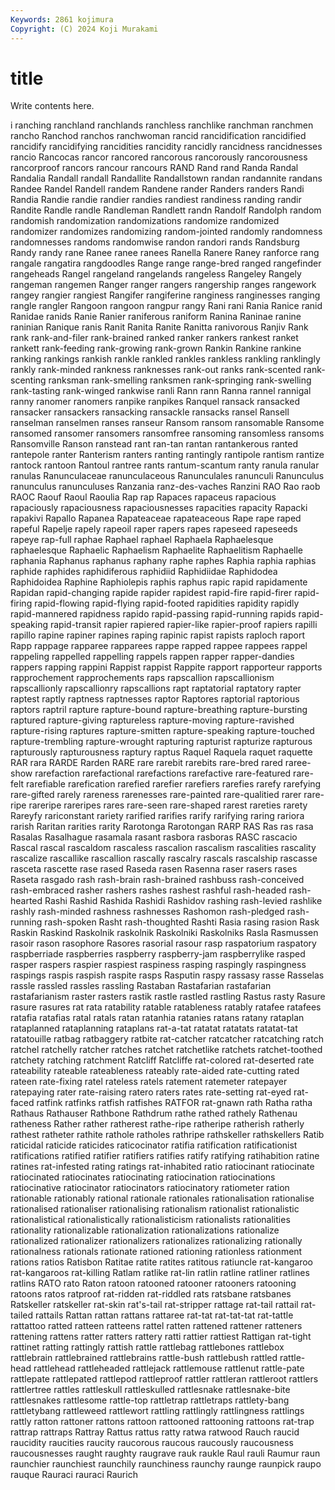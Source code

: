 ```yaml
---
Keywords: 2861 kojimura
Copyright: (C) 2024 Koji Murakami
---
```


# title

Write contents here.



i ranching ranchland ranchlands ranchless ranchlike ranchman ranchmen
rancho Ranchod ranchos ranchwoman rancid rancidification rancidified rancidify rancidifying rancidities
rancidity rancidly rancidness rancidnesses rancio Rancocas rancor rancored rancorous rancorously
rancorousness rancorproof rancors rancour rancours RAND Rand rand Randa Randal
Randalia Randall randall Randallite Randallstown randan randannite randans Randee Randel
Randell randem Randene rander Randers randers Randi Randia Randie randie
randier randies randiest randiness randing randir Randite Randle randle Randleman
Randlett randn Randolf Randolph random randomish randomization randomizations randomize randomized
randomizer randomizes randomizing random-jointed randomly randomness randomnesses randoms randomwise randon
randori rands Randsburg Randy randy rane Ranee ranee ranees Ranella
Ranere Raney ranforce rang rangale rangatira rangdoodles Range range range-bred
ranged rangefinder rangeheads Rangel rangeland rangelands rangeless Rangeley Rangely rangeman
rangemen Ranger ranger rangers rangership ranges rangework rangey rangier rangiest
Rangifer rangiferine ranginess ranginesses ranging rangle rangler Rangoon rangoon rangpur
rangy Rani rani Rania Ranice ranid Ranidae ranids Ranie Ranier
raniferous raniform Ranina Raninae ranine raninian Ranique ranis Ranit Ranita
Ranite Ranitta ranivorous Ranjiv Rank rank rank-and-filer rank-brained ranked ranker
rankers rankest ranket rankett rank-feeding rank-growing rank-grown Rankin Rankine rankine
ranking rankings rankish rankle rankled rankles rankless rankling ranklingly rankly
rank-minded rankness ranknesses rank-out ranks rank-scented rank-scenting ranksman rank-smelling ranksmen
rank-springing rank-swelling rank-tasting rank-winged rankwise ranli Rann rann Ranna rannel
rannigal ranny ranomer ranomers ranpike ranpikes Ranquel ransack ransacked ransacker
ransackers ransacking ransackle ransacks ransel Ransell ranselman ranselmen ranses ranseur
Ransom ransom ransomable Ransome ransomed ransomer ransomers ransomfree ransoming ransomless
ransoms Ransomville Ranson ranstead rant ran-tan rantan rantankerous ranted rantepole
ranter Ranterism ranters ranting rantingly rantipole rantism rantize rantock rantoon
Rantoul rantree rants rantum-scantum ranty ranula ranular ranulas Ranunculaceae ranunculaceous
Ranunculales ranunculi Ranunculus ranunculus ranunculuses Ranzania ranz-des-vaches Ranzini RAO Rao
raob RAOC Raouf Raoul Raoulia Rap rap Rapaces rapaceus rapacious
rapaciously rapaciousness rapaciousnesses rapacities rapacity Rapacki rapakivi Rapallo Rapanea Rapateaceae
rapateaceous Rape rape raped rapeful Rapelje rapely rapeoil raper rapers
rapes rapeseed rapeseeds rapeye rap-full raphae Raphael raphael Raphaela Raphaelesque
raphaelesque Raphaelic Raphaelism Raphaelite Raphaelitism Raphaelle raphania Raphanus raphanus raphany
raphe raphes Raphia raphia raphias raphide raphides raphidiferous raphidiid Raphidiidae
Raphidodea Raphidoidea Raphine Raphiolepis raphis raphus rapic rapid rapidamente Rapidan
rapid-changing rapide rapider rapidest rapid-fire rapid-firer rapid-firing rapid-flowing rapid-flying rapid-footed
rapidities rapidity rapidly rapid-mannered rapidness rapido rapid-passing rapid-running rapids rapid-speaking
rapid-transit rapier rapiered rapier-like rapier-proof rapiers rapilli rapillo rapine rapiner
rapines raping rapinic rapist rapists raploch raport Rapp rappage rapparee
rapparees rappe rapped rappee rappees rappel rappeling rappelled rappelling rappels
rappen rapper rapper-dandies rappers rapping rappini Rappist rappist Rappite rapport
rapporteur rapports rapprochement rapprochements raps rapscallion rapscallionism rapscallionly rapscallionry rapscallions
rapt raptatorial raptatory rapter raptest raptly raptness raptnesses raptor Raptores
raptorial raptorious raptors raptril rapture rapture-bound rapture-breathing rapture-bursting raptured rapture-giving
raptureless rapture-moving rapture-ravished rapture-rising raptures rapture-smitten rapture-speaking rapture-touched rapture-trembling rapture-wrought
rapturing rapturist rapturize rapturous rapturously rapturousness raptury raptus Raquel Raquela
raquet raquette RAR rara RARDE Rarden RARE rare rarebit rarebits
rare-bred rared raree-show rarefaction rarefactional rarefactions rarefactive rare-featured rare-felt rarefiable
rarefication rarefied rarefier rarefiers rarefies rarefy rarefying rare-gifted rarely rareness
rarenesses rare-painted rare-qualitied rarer rare-ripe rareripe rareripes rares rare-seen rare-shaped
rarest rareties rarety Rareyfy rariconstant rariety rarified rarifies rarify rarifying
raring rariora rarish Raritan rarities rarity Rarotonga Rarotongan RARP RAS
Ras ras rasa Rasalas Rasalhague rasamala rasant rasbora rasboras RASC
rascacio Rascal rascal rascaldom rascaless rascalion rascalism rascalities rascality rascalize
rascallike rascallion rascally rascalry rascals rascalship rascasse rasceta rascette rase
rased Raseda rasen Rasenna raser rasers rases Raseta rasgado rash
rash-brain rash-brained rashbuss rash-conceived rash-embraced rasher rashers rashes rashest rashful
rash-headed rash-hearted Rashi Rashid Rashida Rashidi Rashidov rashing rash-levied rashlike
rashly rash-minded rashness rashnesses Rashomon rash-pledged rash-running rash-spoken Rasht rash-thoughted
Rashti Rasia rasing rasion Rask Raskin Raskind Raskolnik raskolnik Raskolniki
Raskolniks Rasla Rasmussen rasoir rason rasophore Rasores rasorial rasour rasp
raspatorium raspatory raspberriade raspberries raspberry raspberry-jam raspberrylike rasped rasper raspers
raspier raspiest raspiness rasping raspingly raspingness raspings raspis raspish raspite
rasps Rasputin raspy rassasy rasse Rasselas rassle rassled rassles rassling
Rastaban Rastafarian rastafarian rastafarianism raster rasters rastik rastle rastled rastling
Rastus rasty Rasure rasure rasures rat rata ratability ratable ratableness
ratably ratafee ratafees ratafia ratafias ratal ratals ratan ratanhia ratanies
ratans ratany rataplan rataplanned rataplanning rataplans rat-a-tat ratatat ratatats ratatat-tat
ratatouille ratbag ratbaggery ratbite rat-catcher ratcatcher ratcatching ratch ratchel ratchelly
ratcher ratches ratchet ratchetlike ratchets ratchet-toothed ratchety ratching ratchment Ratcliff
Ratcliffe rat-colored rat-deserted rate rateability rateable rateableness rateably rate-aided rate-cutting
rated rateen rate-fixing ratel rateless ratels ratement ratemeter ratepayer ratepaying
rater rate-raising ratero raters rates rate-setting rat-eyed rat-faced ratfink ratfinks
ratfish ratfishes RATFOR rat-gnawn rath Ratha ratha Rathaus Rathauser Rathbone
Rathdrum rathe rathed rathely Rathenau ratheness Rather rather ratherest rathe-ripe
ratheripe ratherish ratherly rathest ratheter rathite rathole ratholes rathripe rathskeller
rathskellers Ratib raticidal raticide raticides raticocinator ratifia ratification ratificationist ratifications
ratified ratifier ratifiers ratifies ratify ratifying ratihabition ratine ratines rat-infested
rating ratings rat-inhabited ratio ratiocinant ratiocinate ratiocinated ratiocinates ratiocinating ratiocination
ratiocinations ratiocinative ratiocinator ratiocinators ratiocinatory ratiometer ration rationable rationably rational
rationale rationales rationalisation rationalise rationalised rationaliser rationalising rationalism rationalist rationalistic
rationalistical rationalistically rationalisticism rationalists rationalities rationality rationalizable rationalization rationalizations rationalize
rationalized rationalizer rationalizers rationalizes rationalizing rationally rationalness rationals rationate rationed
rationing rationless rationment rations ratios Ratisbon Ratitae ratite ratites ratitous
ratiuncle rat-kangaroo rat-kangaroos rat-killing Ratlam ratlike rat-lin ratlin ratline ratliner
ratlines ratlins RATO rato Raton ratoon ratooned ratooner ratooners ratooning
ratoons ratos ratproof rat-ridden rat-riddled rats ratsbane ratsbanes Ratskeller ratskeller
rat-skin rat's-tail rat-stripper rattage rat-tail rattail rat-tailed rattails Rattan rattan
rattans rattaree rat-tat rat-tat-tat rat-tattle rattattoo ratted ratteen ratteens rattel
ratten rattened rattener ratteners rattening rattens ratter ratters rattery ratti
rattier rattiest Rattigan rat-tight rattinet ratting rattingly rattish rattle rattlebag
rattlebones rattlebox rattlebrain rattlebrained rattlebrains rattle-bush rattlebush rattled rattle-head rattlehead
rattleheaded rattlejack rattlemouse rattlenut rattle-pate rattlepate rattlepated rattlepod rattleproof rattler
rattleran rattleroot rattlers rattlertree rattles rattleskull rattleskulled rattlesnake rattlesnake-bite rattlesnakes
rattlesome rattle-top rattletrap rattletraps rattlety-bang rattletybang rattleweed rattlewort rattling rattlingly
rattlingness rattlings rattly ratton rattoner rattons rattoon rattooned rattooning rattoons
rat-trap rattrap rattraps Rattray Rattus rattus ratty ratwa ratwood Rauch
raucid raucidity raucities raucity raucorous raucous raucously raucousness raucousnesses raught
raughty raugrave rauk raukle Raul rauli Raumur raun raunchier raunchiest
raunchily raunchiness raunchy raunge raunpick raupo rauque Rauraci rauraci Raurich
